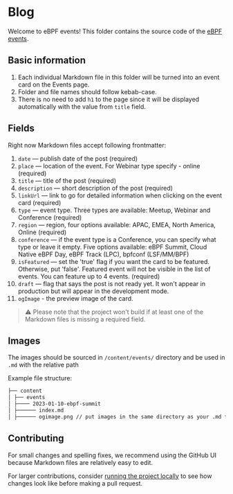 # Blog

Welcome to eBPF events! This folder contains the source code of the [eBPF events](https://ebpf.io/events/).

## Basic information

1. Each individual Markdown file in this folder will be turned into an event card on the Events page.
2. Folder and file names should follow kebab-case.
3. There is no need to add `h1` to the page since it will be displayed automatically with the value from `title` field.

## Fields

Right now Markdown files accept following frontmatter:

1. `date` — publish date of the post (required)
2. `place` — location of the event. For Webinar type specify - online (required)
3. `title` — title of the post (required)
4. `description` — short description of the post (required)
5. `linkUrl` — link to go for detailed information when clicking on the event card (required)
6. `type` — event type. Three types are available: Meetup, Webinar and Conference (required)
7. `region` — region, four options available: APAC, EMEA, North America, Online (required)
8. `conference` — if the event type is a Conference, you can specify what type or leave it empty.
   Five options available: eBPF Summit, Cloud Native eBPF Day, eBPF Track (LPC), bpfconf (LSF/MM/BPF)
9. `isFeatured` — set the 'true' flag if you want the card to be featured. Otherwise, put 'false'. Featured event will not be visible in the list of events. You can feature up to 4 events. (required)
10. `draft` — flag that says the post is not ready yet. It won't appear in production but will appear in the development mode.
11. `ogImage` - the preview image of the card.

> ⚠️ Please note that the project won't build if at least one of the Markdown files is missing a required field.

## Images

The images should be sourced in `/content/events/` directory and be used in `.md` with the relative path

Example file structure:

```md
├── content
│ ├── events
│ ├──── 2023-01-10-ebpf-summit
│ ├────── index.md
│ ├────── ogimage.png // put images in the same directory as your .md file
```

## Contributing

For small changes and spelling fixes, we recommend using the GitHub UI because Markdown files are relatively easy to edit.

For larger contributions, consider [running the project locally](../../README.md#getting-started) to see how changes look like before making a pull request.
